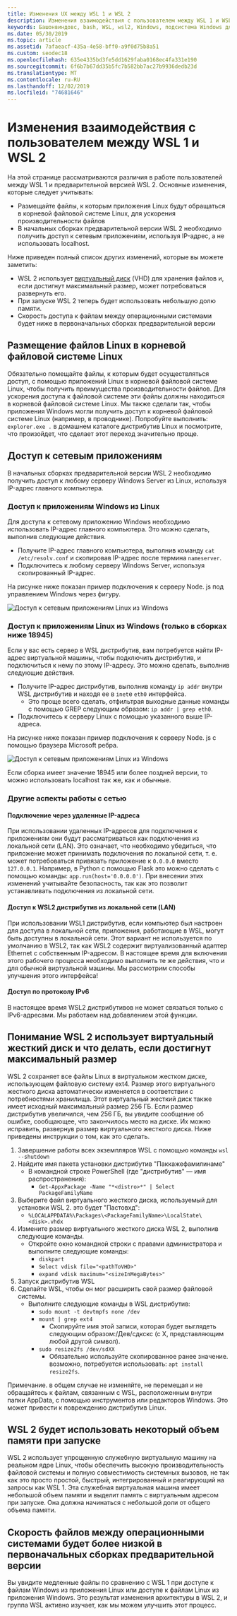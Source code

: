 ```yaml
---
title: Изменения UX между WSL 1 и WSL 2
description: Изменения взаимодействия с пользователем между WSL 1 и WSL 2
keywords: Башонвиндовс, bash, WSL, wsl2, Windows, подсистема Windows для Linux, виндовссубсистем, Ubuntu, Debian, SUSE, Windows 10
ms.date: 05/30/2019
ms.topic: article
ms.assetid: 7afaeacf-435a-4e58-bff0-a9f0d75b8a51
ms.custom: seodec18
ms.openlocfilehash: 635e4335bd3fe5dd1629faba0168ec4fa331e190
ms.sourcegitcommit: 6f6b7b67dd35b5fc7b582bb7ac27b9936dedb23d
ms.translationtype: MT
ms.contentlocale: ru-RU
ms.lasthandoff: 12/02/2019
ms.locfileid: "74681646"
---
```

# <a name="user-experience-changes-between-wsl-1-and-wsl-2"></a>Изменения взаимодействия с пользователем между WSL 1 и WSL 2

На этой странице рассматриваются различия в работе пользователей между WSL 1 и предварительной версией WSL 2. Основные изменения, которые следует учитывать:

- Размещайте файлы, к которым приложения Linux будут обращаться в корневой файловой системе Linux, для ускорения производительности файлов
- В начальных сборках предварительной версии WSL 2 необходимо получить доступ к сетевым приложениям, используя IP-адрес, а не использовать localhost.

Ниже приведен полный список других изменений, которые вы можете заметить:

- WSL 2 использует [виртуальный диск](https://en.wikipedia.org/wiki/VHD_(file_format)) (VHD) для хранения файлов и, если достигнут максимальный размер, может потребоваться развернуть его.
- При запуске WSL 2 теперь будет использовать небольшую долю памяти.
- Скорость доступа к файлам между операционными системами будет ниже в первоначальных сборках предварительной версии

## <a name="place-your-linux-files-in-your-linux-root-file-system"></a>Размещение файлов Linux в корневой файловой системе Linux
Обязательно помещайте файлы, к которым будет осуществляться доступ, с помощью приложений Linux в корневой файловой системе Linux, чтобы получить преимущества производительности файлов. Для ускорения доступа к файловой системе эти файлы должны находиться в корневой файловой системе Linux. Мы также сделали так, чтобы приложения Windows могли получить доступ к корневой файловой системе Linux (например, в проводнике). Попробуйте выполнить: `explorer.exe .` в домашнем каталоге дистрибутив Linux и посмотрите, что произойдет, что сделает этот переход значительно проще. 

## <a name="accessing-network-applications"></a>Доступ к сетевым приложениям
В начальных сборках предварительной версии WSL 2 необходимо получить доступ к любому серверу Windows Server из Linux, используя IP-адрес главного компьютера.

### <a name="accessing-windows-applications-from-linux"></a>Доступ к приложениям Windows из Linux
Для доступа к сетевому приложению Windows необходимо использовать IP-адрес главного компьютера. Это можно сделать, выполнив следующие действия.

- Получите IP-адрес главного компьютера, выполнив команду `cat /etc/resolv.conf` и скопировав IP-адрес после термина `nameserver`. 
- Подключитесь к любому серверу Windows Server, используя скопированный IP-адрес.

На рисунке ниже показан пример подключения к серверу Node. js под управлением Windows через фигуру. 

![Доступ к сетевым приложениям Linux из Windows](media/wsl2-network-l2w.png)

### <a name="accessing-linux-applications-from-windows-only-in-builds-lower-than-18945"></a>Доступ к приложениям Linux из Windows (только в сборках ниже 18945)
Если у вас есть сервер в WSL дистрибутив, вам потребуется найти IP-адрес виртуальной машины, чтобы подключить дистрибутив, и подключиться к нему по этому IP-адресу. Это можно сделать, выполнив следующие действия.

- Получите IP-адрес дистрибутив, выполнив команду `ip addr` внутри WSL дистрибутив и находя ее в `inet`е `eth0` интерфейса.
   - Это проще всего сделать, отфильтрая выходные данные команды с помощью GREP следующим образом: `ip addr | grep eth0`.
- Подключитесь к серверу Linux с помощью указанного выше IP-адреса.

На рисунке ниже показан пример подключения к серверу Node. js с помощью браузера Microsoft ребра.

![Доступ к сетевым приложениям Linux из Windows](media/wsl2-network-w2l.jpg)

Если сборка имеет значение 18945 или более поздней версии, то можно использовать localhost так же, как и обычные. 

### <a name="other-networking-considerations"></a>Другие аспекты работы с сетью

#### <a name="connecting-via-remote-ip-addresses"></a>Подключение через удаленные IP-адреса

При использовании удаленных IP-адресов для подключения к приложениям они будут рассматриваться как подключения из локальной сети (LAN). Это означает, что необходимо убедиться, что приложение может принимать подключения по локальной сети, т. е. может потребоваться привязать приложение к `0.0.0.0` вместо `127.0.0.1`. Например, в Python с помощью Flask это можно сделать с помощью команды: `app.run(host='0.0.0.0')`. При внесении этих изменений учитывайте безопасность, так как это позволит устанавливать подключения из локальной сети. 

#### <a name="accessing-a-wsl2-distro-from-your-local-area-network-lan"></a>Доступ к WSL2 дистрибутив из локальной сети (LAN)

При использовании WSL1 дистрибутив, если компьютер был настроен для доступа в локальной сети, приложения, работающие в WSL, могут быть доступны в локальной сети. Этот вариант не используется по умолчанию в WSL2, так как WSL2 содержит виртуализованный адаптер Ethernet с собственным IP-адресом. В настоящее время для включения этого рабочего процесса необходимо выполнить те же действия, что и для обычной виртуальной машины. Мы рассмотрим способы улучшения этого интерфейса!

#### <a name="ipv6-access"></a>Доступ по протоколу IPv6

В настоящее время WSL2 дистрибутивов не может связаться только с IPv6-адресами. Мы работаем над добавлением этой функции.

## <a name="understanding-wsl-2-uses-a-vhd-and-what-to-do-if-you-reach-its-max-size"></a>Понимание WSL 2 использует виртуальный жесткий диск и что делать, если достигнут максимальный размер
WSL 2 сохраняет все файлы Linux в виртуальном жестком диске, использующем файловую систему ext4. Размер этого виртуального жесткого диска автоматически изменяется в соответствии с потребностями хранилища. Этот виртуальный жесткий диск также имеет исходный максимальный размер 256 ГБ. Если размер дистрибутив увеличился, чем 256 ГБ, вы увидите сообщение об ошибке, сообщающее, что закончилось место на диске. Их можно исправить, развернув размер виртуального жесткого диска. Ниже приведены инструкции о том, как это сделать.

1. Завершение работы всех экземпляров WSL с помощью команды `wsl --shutdown`
2. Найдите имя пакета установки дистрибутив "Паккажефамилинаме"
   - В командной строке PowerShell (где "дистрибутив" — имя распространения):
      - `Get-AppxPackage -Name "*<distro>*" | Select PackageFamilyName`
3. Выберите файл виртуального жесткого диска, используемый для установки WSL 2. это будет "Пастовхд":
     - `%LOCALAPPDATA%\Packages\<PackageFamilyName>\LocalState\<disk>.vhdx`
4. Измените размер виртуального жесткого диска WSL 2, выполнив следующие команды.
   - Откройте окно командной строки с правами администратора и выполните следующие команды:
      - `diskpart`
      - `Select vdisk file="<pathToVHD>"`
      - `expand vdisk maximum="<sizeInMegaBytes>"`
5. Запуск дистрибутив WSL
6. Сделайте WSL, чтобы он мог расширить свой размер файловой системы.
   - Выполните следующие команды в WSL дистрибутив:
      - `sudo mount -t devtmpfs none /dev`
      - `mount | grep ext4`
         - Скопируйте имя этой записи, которая будет выглядеть следующим образом:/Дев/сдкскс (с X, представляющим любой другой символ).
      - `sudo resize2fs /dev/sdXX`
         - Обязательно используйте скопированное ранее значение. возможно, потребуется использовать: `apt install resize2fs`.

Примечание. в общем случае не изменяйте, не перемещая и не обращайтесь к файлам, связанным с WSL, расположенным внутри папки AppData, с помощью инструментов или редакторов Windows. Это может привести к повреждению дистрибутив Linux.

## <a name="wsl-2-will-use-some-memory-on-startup"></a>WSL 2 будет использовать некоторый объем памяти при запуске
WSL 2 использует упрощенную служебную виртуальную машину на реальном ядре Linux, чтобы обеспечить высокую производительность файловой системы и полную совместимость системных вызовов, не так как это просто простой, быстрый, интегрированный и реагирующий на запросы как WSL 1. Эта служебная виртуальная машина имеет небольшой объем памяти и выделит память с виртуальным адресом при запуске. Она должна начинаться с небольшой доли от общего объема памяти.

## <a name="cross-os-file-speed-will-be-slower-in-initial-preview-builds"></a>Скорость файлов между операционными системами будет более низкой в первоначальных сборках предварительной версии
Вы увидите медленные файлы по сравнению с WSL 1 при доступе к файлам Windows из приложения Linux или доступе к файлам Linux из приложения Windows. Это результат изменения архитектуры в WSL 2, и группа WSL активно изучает, как мы можем улучшить этот процесс.
